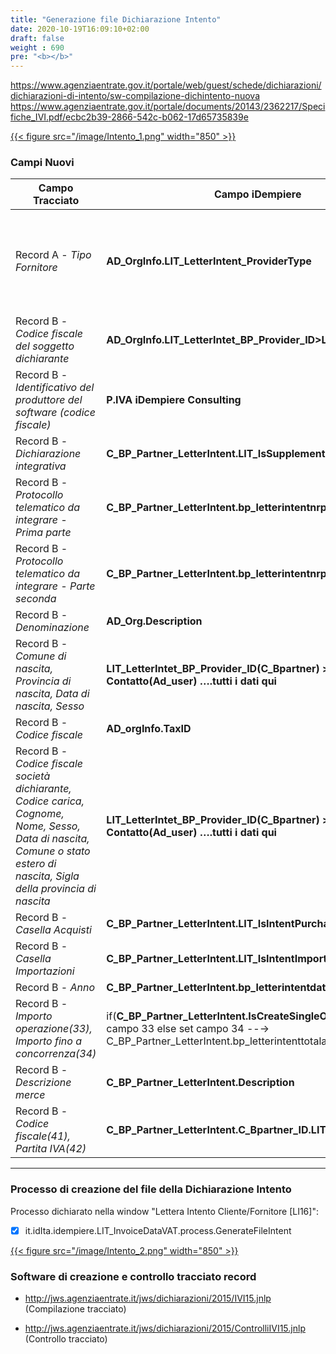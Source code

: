 ```yaml
---
title: "Generazione file Dichiarazione Intento"
date: 2020-10-19T16:09:10+02:00
draft: false
weight : 690
pre: "<b></b>"
---
```


https://www.agenziaentrate.gov.it/portale/web/guest/schede/dichiarazioni/dichiarazioni-di-intento/sw-compilazione-dichintento-nuova
https://www.agenziaentrate.gov.it/portale/documents/20143/2362217/Specifiche_IVI.pdf/ecbc2b39-2866-542c-b062-17d65735839e

[{{< figure src="/image/Intento_1.png"  width="850"  >}}](/image/Intento_1.png)

### Campi Nuovi

| Campo Tracciato       | Campo iDempiere                              | Descrizione |
|-----------------------|----------------------------------------------|-------------|
| Record A - _Tipo Fornitore_ | **AD_OrgInfo.LIT_LetterIntent_ProviderType** |Assume i valori: <br>_**01**_ - Soggetti che inviano le proprie dichiarazione. <br>_**10**_ -Altri intermediari....|
| Record B - _Codice fiscale del soggetto dichiarante_ | **AD_OrgInfo.LIT_LetterIntet_BP_Provider_ID>LIT_TaxID** | |
| Record B - _Identificativo del produttore del software (codice fiscale)_ | **P.IVA  iDempiere Consulting** | |
| Record B - _Dichiarazione integrativa_ | **C_BP_Partner_LetterIntent.LIT_IsSupplementary** | |
| Record B - _Protocollo telematico da integrare - Prima parte_ | **C_BP_Partner_LetterIntent.bp_letterintentnrprotocol** | |
| Record B - _Protocollo telematico da integrare - Parte seconda_ | **C_BP_Partner_LetterIntent.bp_letterintentnrprotocol_2** | |
| Record B - _Denominazione_ | **AD_Org.Description** | |
| Record B - _Comune di nascita, Provincia di nascita, Data di nascita, Sesso_ | **LIT_LetterIntet_BP_Provider_ID(C_Bpartner) > Contatto(Ad_user) ….tutti i dati qui** | isLegalUser|
| Record B - _Codice fiscale_ | **AD_orgInfo.TaxID** | |
| Record B - _Codice fiscale società dichiarante, Codice carica, Cognome, Nome, Sesso, Data di nascita, Comune o stato estero di nascita, Sigla della provincia di nascita_ | **LIT_LetterIntet_BP_Provider_ID(C_Bpartner) > Contatto(Ad_user) ….tutti i dati qui** | isLegalUser|
| Record B - _Casella Acquisti_ | **C_BP_Partner_LetterIntent.LIT_IsIntentPurchase** | |
| Record B - _Casella Importazioni_ | **C_BP_Partner_LetterIntent.LIT_IsIntentImport** | |
| Record B - _Anno_ | **C_BP_Partner_LetterIntent.bp_letterintentdateprotocol(YYYY)** | |
| Record B - _Importo operazione(33), Importo fino a concorrenza(34)_ | if(**C_BP_Partner_LetterIntent.IsCreateSingleOrder**) then set campo 33 else set campo 34 --→ C_BP_Partner_LetterIntent.bp_letterintenttotalamount | |
| Record B - _Descrizione merce_ | **C_BP_Partner_LetterIntent.Description** | |
| Record B - _Codice fiscale(41), Partita IVA(42)_ | **C_BP_Partner_LetterIntent.C_Bpartner_ID.LIT_TaxID** | |

----------------

### Processo di creazione del file della Dichiarazione Intento

Processo dichiarato nella window "Lettera Intento Cliente/Fornitore [LI16]":

- [x] it.idIta.idempiere.LIT_InvoiceDataVAT.process.GenerateFileIntent

[{{< figure src="/image/Intento_2.png"  width="850"  >}}](/image/Intento_2.png)

### Software di creazione e controllo tracciato record

- http://jws.agenziaentrate.it/jws/dichiarazioni/2015/IVI15.jnlp   (Compilazione tracciato)

- http://jws.agenziaentrate.it/jws/dichiarazioni/2015/ControlliIVI15.jnlp (Controllo tracciato)
